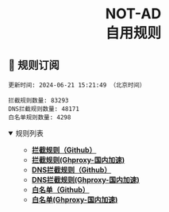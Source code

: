 <div align="center">
<h1 align="center">NOT-AD<br>自用规则</h1>
</div>

<h2 id="a">🎯 规则订阅</h2>

```
更新时间: 2024-06-21 15:21:49 （北京时间） 

拦截规则数量: 83293 
DNS拦截规则数量: 48171 
白名单规则数量: 4298 
``` 
<details open>
<summary>规则列表</summary>
<ul>

- **[拦截规则（Github）](https://raw.githubusercontent.com/tyy840913/NOT-AD/master/rules.txt)**
- **[拦截规则(Ghproxy-国内加速)](https://mirror.ghproxy.com/raw.githubusercontent.com/tyy840913/NOT-AD/master/rules.txt)**
- **[DNS拦截规则（Github）](https://raw.githubusercontent.com/tyy840913/NOT-AD/master/dns.txt)**
- **[DNS拦截规则(Ghproxy-国内加速)](https://mirror.ghproxy.com/raw.githubusercontent.com/tyy840913/NOT-AD/master/dns.txt)**
- **[白名单（Github）](https://raw.githubusercontent.com/tyy840913/NOT-AD/master/allow.txt)**
- **[白名单(Ghproxy-国内加速)](https://mirror.ghproxy.com/raw.githubusercontent.com/tyy840913/NOT-AD/master/allow.txt)**

</ul>
</details>
